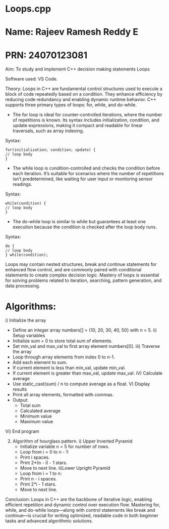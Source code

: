 # Loops.cpp
# Name: Rajeev Ramesh Reddy E
# PRN: 24070123081
Aim: To study and implement C++ decision making statements Loops

Software used: VS Code.

Theory: 
Loops in C++ are fundamental control structures used to execute a block of code repeatedly based on a condition. They enhance efficiency by reducing code redundancy and enabling dynamic runtime behavior. C++ supports three primary types of loops: for, while, and do-while.
- The for loop is ideal for counter-controlled iterations, where the number of repetitions is known. Its syntax includes initialization, condition, and update expressions, making it compact and readable for linear traversals, such as array indexing.

Syntax:
    
    for(initialization; condition; update) {
    // loop body
    }
- The while loop is condition-controlled and checks the condition before each iteration. It’s suitable for scenarios where the number of repetitions isn’t predetermined, like waiting for user input or monitoring sensor readings.

Syntax: 

    while(condition) {
    // loop body
    }
- The do-while loop is similar to while but guarantees at least one execution because the condition is checked after the loop body runs.

Syntax:

    do {
    // loop body
    } while(condition);

    
Loops may contain nested structures, break and continue statements for enhanced flow control, and are commonly paired with conditional statements to create complex decision logic. Mastery of loops is essential for solving problems related to iteration, searching, pattern generation, and data processing.

# Algorithms: 
i) Initialize the array
- Define an integer array numbers[] = {10, 20, 30, 40, 50} with n = 5.
ii) Setup variables
- Initialize sum = 0 to store total sum of elements.
- Set min_val and max_val to first array element numbers[0].
iii) Traverse the array
- Loop through array elements from index 0 to n-1.
- Add each element to sum.
- If current element is less than min_val, update min_val.
- If current element is greater than max_val, update max_val.
iV) Calculate average
- Use static_cast<double>(sum) / n to compute average as a float.
V) Display results
- Print all array elements, formatted with commas.
- Output:
  - Total sum
  - Calculated average
  - Minimum value
  - Maximum value
  
Vi) End program

2) Algorithm of hourglass pattern.
  i) Upper Inverted Pyramid
    - Initialize variable n = 5 for number of rows.
    - Loop from i = 0 to n - 1:
    - Print i spaces.
    - Print 2*(n - i) - 1 stars.
    - Move to next line.
   ii)Lower Upright Pyramid
    - Loop from i = 1 to n:
    - Print n - i spaces.
    - Print 2*i - 1 stars.
    - Move to next line.



Conclusion: 
Loops in C++ are the backbone of iterative logic, enabling efficient repetition and dynamic control over execution flow. Mastering for, while, and do-while loops—along with control statements like break and continue—is crucial for writing optimized, readable code in both beginner tasks and advanced algorithmic solutions.

